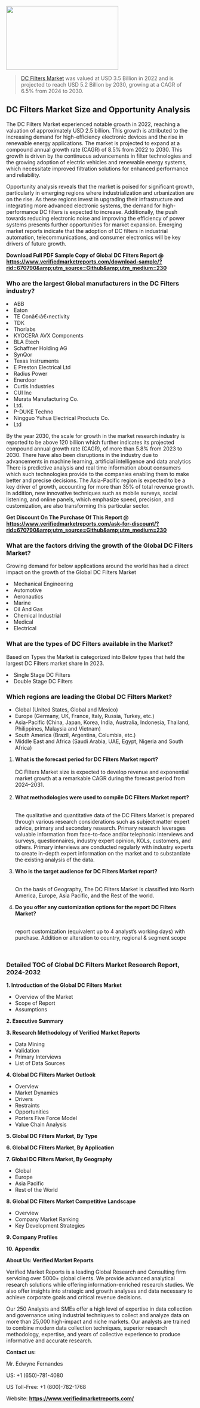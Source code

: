 <img src="https://ffe5etoiles.com/wp-content/uploads/2024/12/MST1-300x171.png" alt="" width="300" height="171" class="alignnone size-medium wp-image-20088" /><blockquote><p><p><a href="https://www.verifiedmarketreports.com/download-sample/?rid=670790&utm_source=Github&utm_medium=230" target="_blank">DC Filters Market</a> was valued at USD 3.5 Billion in 2022 and is projected to reach USD 5.2 Billion by 2030, growing at a CAGR of 6.5% from 2024 to 2030.</p></blockquote><p><h2>DC Filters Market Size and Opportunity Analysis</h2><p>The DC Filters Market experienced notable growth in 2022, reaching a valuation of approximately USD 2.5 billion. This growth is attributed to the increasing demand for high-efficiency electronic devices and the rise in renewable energy applications. The market is projected to expand at a compound annual growth rate (CAGR) of 8.5% from 2022 to 2030. This growth is driven by the continuous advancements in filter technologies and the growing adoption of electric vehicles and renewable energy systems, which necessitate improved filtration solutions for enhanced performance and reliability.</p><p>Opportunity analysis reveals that the market is poised for significant growth, particularly in emerging regions where industrialization and urbanization are on the rise. As these regions invest in upgrading their infrastructure and integrating more advanced electronic systems, the demand for high-performance DC filters is expected to increase. Additionally, the push towards reducing electronic noise and improving the efficiency of power systems presents further opportunities for market expansion. Emerging market reports indicate that the adoption of DC filters in industrial automation, telecommunications, and consumer electronics will be key drivers of future growth.</p></p><p class=""><strong>Download Full PDF Sample Copy of Global DC Filters Report @ <a href="https://www.verifiedmarketreports.com/download-sample/?rid=670790&amp;utm_source=Github&amp;utm_medium=230" target="_blank">https://www.verifiedmarketreports.com/download-sample/?rid=670790&amp;utm_source=Github&amp;utm_medium=230</a></strong></p><h3 id="" class="">Who are the largest Global manufacturers in the DC Filters industry?</h3><p><li>ABB</li><li> Eaton</li><li> TE Conâ€‹â€‹nectivity</li><li> TDK</li><li> Thorlabs</li><li> KYOCERA AVX Components</li><li> BLA Etech</li><li> Schaffner Holding AG</li><li> SynQor</li><li> Texas Instruments</li><li> E Preston Electrical Ltd</li><li> Radius Power</li><li> Enerdoor</li><li> Curtis Industries</li><li> CUI Inc</li><li> Murata Manufacturing Co.</li><li> Ltd.</li><li> P-DUKE Techno</li><li> Ningguo Yuhua Electrical Products Co.</li><li>Ltd</li></p><div class=""><div class="" dir="" data-message-author-role="" data-message-id="" data-message-model-slug=""><div class=""><div class=""><div class=""><div class="" dir="" data-message-author-role="" data-message-id="" data-message-model-slug=""><div class=""><div class=""><p>By the year 2030, the scale for growth in the market research industry is reported to be above 120 billion which further indicates its projected compound annual growth rate (CAGR), of more than 5.8% from 2023 to 2030. There have also been disruptions in the industry due to advancements in machine learning, artificial intelligence and data analytics There is predictive analysis and real time information about consumers which such technologies provide to the companies enabling them to make better and precise decisions. The Asia-Pacific region is expected to be a key driver of growth, accounting for more than 35% of total revenue growth. In addition, new innovative techniques such as mobile surveys, social listening, and online panels, which emphasize speed, precision, and customization, are also transforming this particular sector.</p><p><strong>Get Discount On The Purchase Of This Report @&nbsp; <a href="https://www.verifiedmarketreports.com/ask-for-discount/?rid=670790&amp;utm_source=Github&amp;utm_medium=230" target="_blank">https://www.verifiedmarketreports.com/ask-for-discount/?rid=670790&amp;utm_source=Github&amp;utm_medium=230</a></strong></p></div></div></div></div></div></div></div></div><h3 id="" class="">What are the factors driving the growth of the Global DC Filters Market?</h3><p id="" class="">Growing demand for below applications around the world has had a direct impact on the growth of the Global DC Filters Market</p><p id="" class=""><li>Mechanical Engineering</li><li> Automotive</li><li> Aeronautics</li><li> Marine</li><li> Oil And Gas</li><li> Chemical Industrial</li><li> Medical</li><li> Electrical</li></p><h3 id="" class="">What are the types of DC Filters available in the Market?</h3><p id="" class="">Based on Types the Market is categorized into Below types that held the largest DC Filters market share In 2023.</p><p id="" class=""><li>Single Stage DC Filters</li><li> Double Stage DC Filters</li></p><h3 id="" class="">Which regions are leading the Global DC Filters Market?</h3><ul><li>Global (United States, Global and Mexico)</li><li>Europe (Germany, UK, France, Italy, Russia, Turkey, etc.)</li><li>Asia-Pacific (China, Japan, Korea, India, Australia, Indonesia, Thailand, Philippines, Malaysia and Vietnam)</li><li>South America (Brazil, Argentina, Columbia, etc.)</li><li>Middle East and Africa (Saudi Arabia, UAE, Egypt, Nigeria and South Africa)</li></ul><p><ol><li><strong>What is the forecast period for DC Filters Market report?<br /></strong><br /><span data-sheets-root="1" data-sheets-value="{&quot;1&quot;:2,&quot;2&quot;:&quot;XXXX size is expected to develop revenue and exponential market growth at a remarkable CAGR during the forecast period from 2024&ndash;2030.&quot;}" data-sheets-userformat="{&quot;2&quot;:12674,&quot;4&quot;:{&quot;1&quot;:2,&quot;2&quot;:16776960},&quot;10&quot;:2,&quot;11&quot;:0,&quot;15&quot;:&quot;Arial&quot;,&quot;16&quot;:12}">DC Filters Market size is expected to develop revenue and exponential market growth at a remarkable CAGR during the forecast period from 2024&ndash;2031.</span><br /><br /></li><li><strong>What methodologies were used to compile DC Filters Market report?<br /><br /></strong><p>The qualitative and quantitative data of the&nbsp;DC Filters Market is prepared through various research considerations such as subject matter expert advice, primary and secondary research. Primary research leverages valuable information from face-to-face and/or telephonic interviews and surveys, questionnaires, industry expert opinion, KOLs, customers, and others. Primary interviews are conducted regularly with industry experts to create in-depth expert information on the market and to substantiate the existing analysis of the data.&nbsp;</p></li><li><strong>Who is the target audience for DC Filters Market report?<br /><br /></strong><p>On the basis of Geography, The&nbsp;DC Filters Market is classified into North America, Europe, Asia Pacific, and the Rest of the world.</p></li><li><strong>Do you offer any customization options for the report DC Filters Market?<br /><br /></strong><p>report customization (equivalent up to 4 analyst&rsquo;s working days) with purchase. Addition or alteration to country, regional &amp; segment scope</p><p>&nbsp;</p></li></ol></p><h3 id="" class="">Detailed TOC of Global DC Filters Market Research Report, 2024-2032</h3><p id="" class=""><strong>1. Introduction of the Global DC Filters Market</strong></p><ul><li>Overview of the Market</li><li>Scope of Report</li><li>Assumptions</li></ul><p id="" class=""><strong>2. Executive Summary</strong></p><p id="" class=""><strong>3. Research Methodology of&nbsp;Verified Market Reports</strong></p><ul><li>Data Mining</li><li>Validation</li><li>Primary Interviews</li><li>List of Data Sources</li></ul><p id="" class=""><strong>4. Global DC Filters Market Outlook</strong></p><ul><li>Overview</li><li>Market Dynamics</li><li>Drivers</li><li>Restraints</li><li>Opportunities</li><li>Porters Five Force Model</li><li>Value Chain Analysis</li></ul><p id="" class=""><strong>5. Global DC Filters Market, By&nbsp;Type</strong></p><p id="" class=""><strong>6. Global DC Filters Market, By Application</strong></p><p id="" class=""><strong>7. Global DC Filters Market, By Geography</strong></p><ul><li>Global</li><li>Europe</li><li>Asia Pacific</li><li>Rest of the World</li></ul><p id="" class=""><strong>8. Global DC Filters Market Competitive Landscape</strong></p><ul><li>Overview</li><li>Company Market Ranking</li><li>Key Development Strategies</li></ul><p id="" class=""><strong>9. Company Profiles</strong></p><p id="" class=""><strong>10. Appendix</strong></p><p id="" class=""><strong>About Us: Verified Market Reports</strong></p><p id="" class="">Verified Market Reports is a leading Global Research and Consulting firm servicing over 5000+ global clients. We provide advanced analytical research solutions while offering information-enriched research studies. We also offer insights into strategic and growth analyses and data necessary to achieve corporate goals and critical revenue decisions.</p><p id="" class="">Our 250 Analysts and SMEs offer a high level of expertise in data collection and governance using industrial techniques to collect and analyze data on more than 25,000 high-impact and niche markets. Our analysts are trained to combine modern data collection techniques, superior research methodology, expertise, and years of collective experience to produce informative and accurate research.</p><p id="" class=""><strong>Contact us:</strong></p><p id="" class="">Mr. Edwyne Fernandes</p><p id="" class="">US: +1 (650)-781-4080</p><p id="" class="">US Toll-Free: +1 (800)-782-1768</p><p id="" class="">Website: <a target="" data-test-app-aware-link=""><strong>https://www.verifiedmarketreports.com/</strong></a></p>
